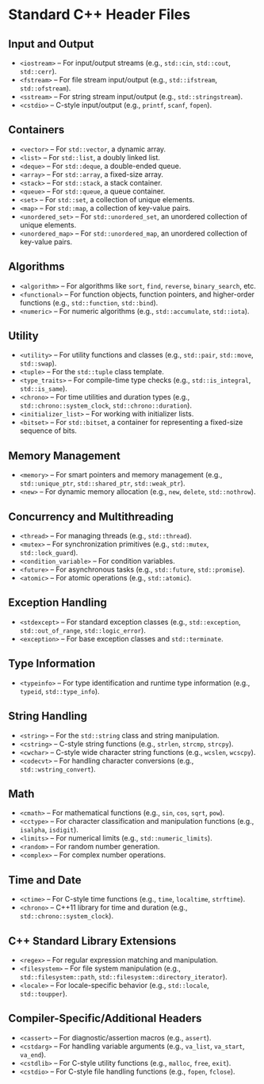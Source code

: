# Standard C++ Header Files

## **Input and Output**
- `<iostream>` – For input/output streams (e.g., `std::cin`, `std::cout`, `std::cerr`).
- `<fstream>` – For file stream input/output (e.g., `std::ifstream`, `std::ofstream`).
- `<sstream>` – For string stream input/output (e.g., `std::stringstream`).
- `<cstdio>` – C-style input/output (e.g., `printf`, `scanf`, `fopen`).

## **Containers**
- `<vector>` – For `std::vector`, a dynamic array.
- `<list>` – For `std::list`, a doubly linked list.
- `<deque>` – For `std::deque`, a double-ended queue.
- `<array>` – For `std::array`, a fixed-size array.
- `<stack>` – For `std::stack`, a stack container.
- `<queue>` – For `std::queue`, a queue container.
- `<set>` – For `std::set`, a collection of unique elements.
- `<map>` – For `std::map`, a collection of key-value pairs.
- `<unordered_set>` – For `std::unordered_set`, an unordered collection of unique elements.
- `<unordered_map>` – For `std::unordered_map`, an unordered collection of key-value pairs.

## **Algorithms**
- `<algorithm>` – For algorithms like `sort`, `find`, `reverse`, `binary_search`, etc.
- `<functional>` – For function objects, function pointers, and higher-order functions (e.g., `std::function`, `std::bind`).
- `<numeric>` – For numeric algorithms (e.g., `std::accumulate`, `std::iota`).

## **Utility**
- `<utility>` – For utility functions and classes (e.g., `std::pair`, `std::move`, `std::swap`).
- `<tuple>` – For the `std::tuple` class template.
- `<type_traits>` – For compile-time type checks (e.g., `std::is_integral`, `std::is_same`).
- `<chrono>` – For time utilities and duration types (e.g., `std::chrono::system_clock`, `std::chrono::duration`).
- `<initializer_list>` – For working with initializer lists.
- `<bitset>` – For `std::bitset`, a container for representing a fixed-size sequence of bits.

## **Memory Management**
- `<memory>` – For smart pointers and memory management (e.g., `std::unique_ptr`, `std::shared_ptr`, `std::weak_ptr`).
- `<new>` – For dynamic memory allocation (e.g., `new`, `delete`, `std::nothrow`).

## **Concurrency and Multithreading**
- `<thread>` – For managing threads (e.g., `std::thread`).
- `<mutex>` – For synchronization primitives (e.g., `std::mutex`, `std::lock_guard`).
- `<condition_variable>` – For condition variables.
- `<future>` – For asynchronous tasks (e.g., `std::future`, `std::promise`).
- `<atomic>` – For atomic operations (e.g., `std::atomic`).

## **Exception Handling**
- `<stdexcept>` – For standard exception classes (e.g., `std::exception`, `std::out_of_range`, `std::logic_error`).
- `<exception>` – For base exception classes and `std::terminate`.

## **Type Information**
- `<typeinfo>` – For type identification and runtime type information (e.g., `typeid`, `std::type_info`).

## **String Handling**
- `<string>` – For the `std::string` class and string manipulation.
- `<cstring>` – C-style string functions (e.g., `strlen`, `strcmp`, `strcpy`).
- `<cwchar>` – C-style wide character string functions (e.g., `wcslen`, `wcscpy`).
- `<codecvt>` – For handling character conversions (e.g., `std::wstring_convert`).

## **Math**
- `<cmath>` – For mathematical functions (e.g., `sin`, `cos`, `sqrt`, `pow`).
- `<cctype>` – For character classification and manipulation functions (e.g., `isalpha`, `isdigit`).
- `<limits>` – For numerical limits (e.g., `std::numeric_limits`).
- `<random>` – For random number generation.
- `<complex>` – For complex number operations.

## **Time and Date**
- `<ctime>` – For C-style time functions (e.g., `time`, `localtime`, `strftime`).
- `<chrono>` – C++11 library for time and duration (e.g., `std::chrono::system_clock`).

## **C++ Standard Library Extensions**
- `<regex>` – For regular expression matching and manipulation.
- `<filesystem>` – For file system manipulation (e.g., `std::filesystem::path`, `std::filesystem::directory_iterator`).
- `<locale>` – For locale-specific behavior (e.g., `std::locale`, `std::toupper`).

## **Compiler-Specific/Additional Headers**
- `<cassert>` – For diagnostic/assertion macros (e.g., `assert`).
- `<cstdarg>` – For handling variable arguments (e.g., `va_list`, `va_start`, `va_end`).
- `<cstdlib>` – For C-style utility functions (e.g., `malloc`, `free`, `exit`).
- `<cstdio>` – For C-style file handling functions (e.g., `fopen`, `fclose`).
